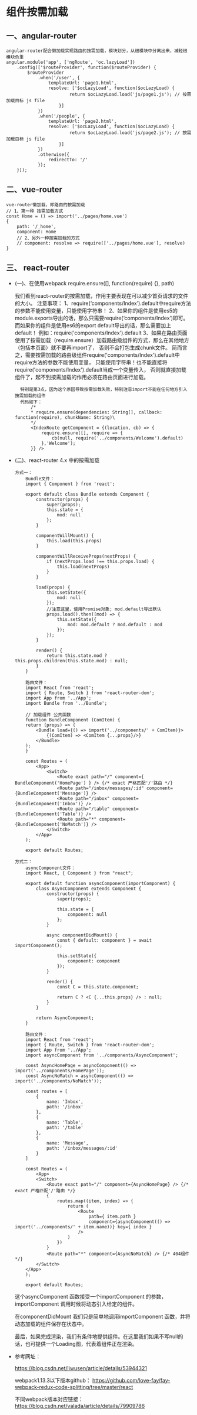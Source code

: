 # 组件按需加载

## 一、angular-router

    angular-router配合懒加载实现路由的按需加载，模块划分，从根模块中分离出来，减轻根模块负重
    angular.module('app', ['ngRoute', 'oc.lazyLoad'])
        .config(['$routeProvider', function($routeProvider) {
            $routeProvider
                .when('/user', {
                    templateUrl: 'page1.html',
                    resolve: ['$ocLazyLoad', function($ocLazyLoad) {
                            return $ocLazyLoad.load('js/page1.js'); // 按需加载目标 js file
                        }]
                })
                .when('/people', {
                    templateUrl: 'page2.html',
                    resolve: ['$ocLazyLoad', function($ocLazyLoad) {
                            return $ocLazyLoad.load('js/page2.js'); // 按需加载目标 js file
                        }]
                })
                .otherwise({
                    redirectTo: '/'
                });
        }]);

## 二、vue-router

    vue-router懒加载，即路由的按需加载
    // 1、第一种 按需加载方式
    const Home = () => import('../pages/home.vue')
    {
        path: '/_home',
        component: Home
        // 2、另外一种按需加载的方式
        // component: resolve => require(['../pages/home.vue'], resolve)
    }

## 三、 react-router

* (一)、在使用webpack require.ensure([], function(require) {}, path)
        
    我们看到react-router的按需加载，作用主要表现在可以减少首页请求的文件的大小。 
    注意事项：
        1、require(‘components/Index’).default中require方法的参数不能使用变量，只能使用字符串！
        2、如果你的组件是使用es5的module.exports导出的话，那么只需要require(‘components/Index’)即可。
            而如果你的组件是使用es6的export default导出的话，那么需要加上default！
            例如：require('components/Index').default
        3、如果在路由页面使用了按需加载（require.ensure）加载路由级组件的方式，那么在其他地方（包括本页面）就不要再import了，
            否则不会打包生成chunk文件。
            简而言之，需要按需加载的路由级组件require('components/Index').default中require方法的参数不能使用变量，
            只能使用字符串！也不能直接将require('components/Index').default当成一个变量传入，
            否则就直接加载组件了，起不到按需加载的作用必须在路由页面进行加载。
        
        特别是第3点，因为这个原因导致按需加载失败，特别注意import不能在任何地方引入按需加载的组件
        代码如下：
            /*
            * require.ensure(dependencies: String[], callback: function(require), chunkName: String)\
            */
            <IndexRoute getComponent = {(location, cb) => {
                require.ensure([], require => {
                    cb(null, require('../components/Welcome').default)
                },'Welcome');
            }} />

* (二)、react-router 4.x 中的按需加载
    ```
    方式一：
        Bundle文件：
        import { Component } from 'react';

        export default class Bundle extends Component {
            constructor(props) {
                super(props);
                this.state = {
                    mod: null
                };
            }

            componentWillMount() {
                this.load(this.props)
            }

            componentWillReceiveProps(nextProps) {
                if (nextProps.load !== this.props.load) {
                    this.load(nextProps)
                }
            }

            load(props) {
                this.setState({
                    mod: null
                });
                //注意这里，使用Promise对象; mod.default导出默认
                props.load().then((mod) => {
                    this.setState({
                        mod: mod.default ? mod.default : mod
                    });
                });
            }

            render() {
                return this.state.mod ? this.props.children(this.state.mod) : null;
            }
        }

        路由文件：
        import React from 'react';
        import { Route, Switch } from 'react-router-dom';
        import App from '../App';
        import Bundle from '../Bundle';

        // 加载组件 公共函数
        function BundleComponent (ComItem) {
        return (props) => (
            <Bundle load={() => import('../components/' + ComItem)}>
                {(ComItem) => <ComItem {...props}/>}
            </Bundle>
        );
        }

        const Routes = (
            <App>
                <Switch>
                    <Route exact path="/" component={ BundleComponent('HomePage') } /> {/* exact 严格匹配'/'路由 */}
                    <Route path="/inbox/messages/:id" component={BundleComponent('Message')} />
                    <Route path="/inbox" component={BundleComponent('Inbox')} />
                    <Route path="/table" component={BundleComponent('Table')} />
                    <Route path="*" component={BundleComponent('NoMatch')} />
                </Switch>
            </App>
        );

        export default Routes;
    ```
    ```
    方式二：
        asyncComponent文件：
        import React, { Component } from "react";

        export default function asyncComponent(importComponent) {
            class AsyncComponent extends Component {
                constructor(props) {
                    super(props);

                    this.state = {
                        component: null
                    };
                }

                async componentDidMount() {
                    const { default: component } = await importComponent();

                    this.setState({
                        component: component
                    });
                }

                render() {
                    const C = this.state.component;

                    return C ? <C {...this.props} /> : null;
                }
            }

            return AsyncComponent;
        }

        路由文件：
        import React from 'react';
        import { Route, Switch } from 'react-router-dom';
        import App from '../App';
        import asyncComponent from '../components/AsyncComponent';

        const AsyncHomePage = asyncComponent(() => import('../components/HomePage'));
        const AsyncNoMatch = asyncComponent(() => import('../components/NoMatch'));

        const routes = [
            {
                name: 'Inbox',
                path: '/inbox'
            },
            {
                name: 'Table',
                path: '/table'
            },
            {
                name: 'Message',
                path: '/inbox/messages/:id'
            }
        ]

        const Routes = (
            <App>
            <Switch>
                <Route exact path="/" component={AsyncHomePage} /> {/* exact 严格匹配'/'路由 */}
                {
                    routes.map((item, index) => {
                        return (
                            <Route
                                path={ item.path }
                                component={asyncComponent(() => import('../components/' + item.name))} key={ index }
                            />
                        )
                    })
                }
                <Route path="*" component={AsyncNoMatch} /> {/* 404组件 */}
            </Switch>
        </App>
        );

        export default Routes;
    ```
    
    这个asyncComponent 函数接受一个importComponent 的参数，importComponent 调用时候将动态引入给定的组件。

    在componentDidMount 我们只是简单地调用importComponent 函数，并将动态加载的组件保存在状态中。

    最后，如果完成渲染，我们有条件地提供组件。在这里我们如果不写null的话，也可提供一个Loading图，代表着组件正在渲染。

* 参考网址：

    https://blog.csdn.net/liwusen/article/details/53944321
        
    webpack1.13.3以下版本github：
        https://github.com/love-fay/fay-webpack-redux-code-splitting/tree/master/react
        
    不同webpack版本对应链接：https://blog.csdn.net/valada/article/details/79909786
    